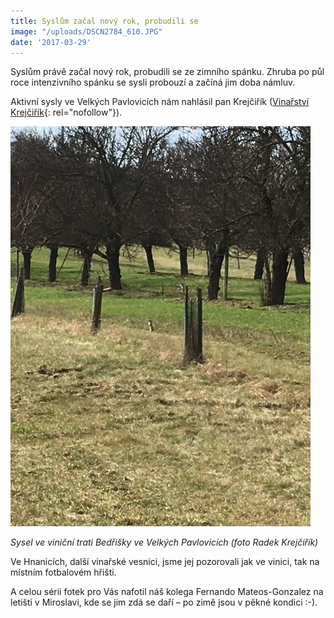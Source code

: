```yaml
---
title: Syslům začal nový rok, probudili se
image: "/uploads/DSCN2784_610.JPG"
date: '2017-03-29'
---
```



Syslům právě začal nový rok, probudili se ze zimního spánku. Zhruba po
půl roce intenzivního spánku se sysli probouzí a začíná jim doba námluv.

Aktivní sysly ve Velkých Pavlovicích nám nahlásil pan Krejčiřík
([Vinařství Krejčiřík](www.vinarstvi-krejcirik.cz){: rel="nofollow"}). 

![](/uploads/IMG_8523_Krejcirik20170327.JPG)

*Sysel ve viniční trati Bedřišky ve Velkých Pavlovicích (foto Radek
Krejčiřík)*



Ve Hnanicích, další vinařské vesnici, jsme jej pozorovali jak ve vinici,
tak na místním fotbalovém hřišti. 



A celou sérii fotek pro Vás nafotil náš kolega Fernando Mateos-Gonzalez
na letišti v Miroslavi, kde se jim zdá se daří – po zimě jsou v pěkné
kondici :-).

 



